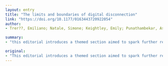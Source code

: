 ```yaml
---
layout: entry
title: "The limits and boundaries of digital disconnection"
link: "https://doi.org/10.1177/0163443720922054"
author:
- Trer??, Emiliano; Natale, Simone; Keightley, Emily; Punathambekar, Aswin

summary:
- "this editorial introduces a themed section aimed to spark further reflections on the limits and boundaries of disconnection. We outline two key limits in current thinking about disconnection as a form of critique, activism and response to the pervasiveness of digital devices, platforms, and infrastructures."

original:
- "This editorial introduces a themed section aimed to spark further reflections on the limits and boundaries of disconnection as a form of critique, activism and response to the pervasiveness of digital devices, platforms, and infrastructures. We outline two key limits in current thinking about disconnection: first, the universalist discourse of disconnection, which contrasts with the reality of a profound inequality of access to both connection and disconnection across the globe, and second, the fact that connectivity not only involves digital media users but also those who are materially not connected to the network. This introduction also reflects on the changing meanings of being connected and disconnected to digital networks and platforms at a time when the Covid-19 pandemic forces many people around the world to remain physically separated from others due to lockdown and quarantine measures."
---
```


